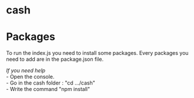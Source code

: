 # cash

# Packages
To run the index.js you need to install some packages. Every packages you need to add are in the package.json file.

*If you need help*<br/>
	- Open the console.<br/>
	- Go in the cash folder : "cd .../cash"<br/>
	- Write the command "npm install"<br/>



